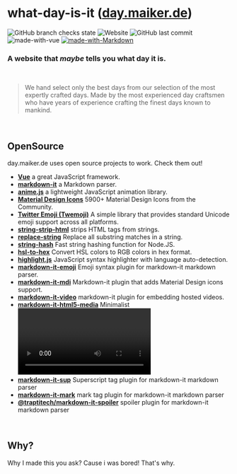 # what-day-is-it ([day.maiker.de](https://day.maiker.de))
![GitHub branch checks state](https://img.shields.io/github/checks-status/mymakerofficial/what-day-is-it/master) ![Website](https://img.shields.io/website?url=https%3A%2F%2Fday.maiker.de) ![GitHub last commit](https://img.shields.io/github/last-commit/mymakerofficial/what-day-is-it) ![made-with-vue](https://img.shields.io/badge/Made%20with-Vue-41b883.svg) [![made-with-Markdown](https://img.shields.io/badge/Made%20with-Markdown-1f425f.svg)](http://commonmark.org)
&nbsp;

### **A website that *maybe* tells you what day it is.**

&nbsp;

> We hand select only the best days from our selection of the most expertly crafted days. Made by the most experienced day craftsmen who have years of experience crafting the finest days known to mankind.


&nbsp;

## **OpenSource**

day.maiker.de uses open source projects to work. Check them out!

- **[Vue](https://vuejs.org/)** a great JavaScript framework.
- **[markdown-it](https://github.com/markdown-it/markdown-it)** a Markdown parser.
- **[anime.js](https://animejs.com/)** a lightweight JavaScript animation library.
- **[Material Design Icons](https://materialdesignicons.com/)** 5900+ Material Design Icons from the Community.
- **[Twitter Emoji (Twemoji)](https://twemoji.twitter.com/)**  A simple library that provides standard Unicode emoji support across all platforms.
- **[string-strip-html](https://www.npmjs.com/package/string-strip-html)** strips HTML tags from strings. 
- **[replace-string](https://github.com/sindresorhus/replace-string)** Replace all substring matches in a string.
- **[string-hash](https://github.com/darkskyapp/string-hash)** Fast string hashing function for Node.JS.
- **[hsl-to-hex](https://github.com/davidmarkclements/hsl-to-hex)** Convert HSL colors to RGB colors in hex format.
- **[highlight.js](https://github.com/highlightjs/highlight.js)** JavaScript syntax highlighter with language auto-detection.
- **[markdown-it-emoji](https://github.com/markdown-it/markdown-it-emoji)** Emoji syntax plugin for markdown-it markdown parser.
- **[markdown-it-mdi](https://github.com/syarul/markdown-it-mdi#readme)** Markdown-it plugin that adds Material Design icons support.
- **[markdown-it-video](https://github.com/CenterForOpenScience/markdown-it-video)** markdown-it plugin for embedding hosted videos.
- **[markdown-it-html5-media](https://github.com/eloquence/markdown-it-html5-media)** Minimalist <video>/<audio> plugin for markdown-it, using image syntax.
- **[markdown-it-sup](https://github.com/markdown-it/markdown-it-sup)** Superscript tag plugin for markdown-it markdown parser
- **[markdown-it-mark](https://github.com/markdown-it/markdown-it-mark)** mark tag plugin for markdown-it markdown parser
- **[@traptitech/markdown-it-spoiler](https://github.com/traPtitech/markdown-it-spoiler)** spoiler plugin for markdown-it markdown parser

&nbsp;

## **Why?**

Why I made this you ask? Cause i was bored! That's why.
